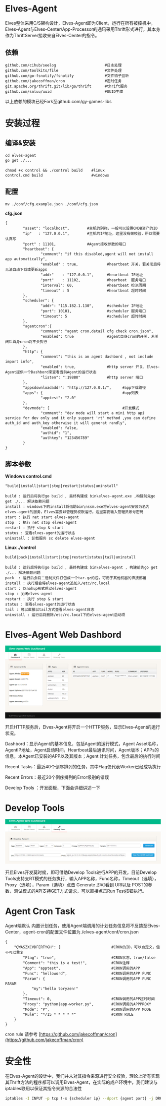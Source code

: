 # Elves-Agent

Elves整体采用C/S架构设计，Elves-Agent即为Client，运行在所有被控机中，Elves-Agent与Elves-Center/App-Processor的通讯采用Thrift形式进行，其本身作为ThriftServer接收来自Elves-Center的指令。

## 依赖

```
github.com/cihub/seelog                      #日志处理
github.com/toolkits/file                     #文件处理
github.com/go-fsnotify/fsnotify              #文件钩子监听
github.com/jakecoffman/cron                  #定时任务
git.apache.org/thrift.git/lib/go/thrift      #thrift服务
github.com/snluu/uuid                        #UUID生成
```

以上依赖的模块已经Fork至github.com/gy-games-libs

# 安装过程

## 编译&安装

```
cd elves-agent
go get ./...

chmod +x control && ./control build    #linux
control.cmd build                      #windows
```

## 配置

```
mv ./conf/cfg.example.json ./conf/cfg.json
```

**cfg.json**

```
{
        "asset": "localhost",        #主机的别称，一般可以设置CMDB资产的ID
        "ip"   : "127.0.0.1",        #主机的IP地址，这里没有做校验，所以需要认真写
        "port" : 11101,              #Agent接收参数的端口
        "heartbeat": {
                "comment": "if this disabled,agent will not install app automatically",
                "enabled" : true,             #heartbeat 开关，若关闭后将无法自动下载或更新apps
                "addr"    : "127.0.0.1",      #heartbeat IP地址
                "port"    : 11102,            #hearbeat  服务端口
                "interval": 60,               #heartbeat 检测周期
                "timeout" : 5                 #heartbeat 超时时间
        },
        "scheduler": {
                "addr": "115.182.1.130",      #scheduler IP地址
                "port": 10101,                #scheduler 服务端口
                "timeout": 5                  #scheduler 超时时间
        },
        "agentcron":{
                "comment": "agent cron,detail cfg check cron.json",
                "enabled": true               #agent自身cron的开关，若关闭后自身cron将不会执行
        },
        "http": {
                "comment": "this is an agent dashbord , not include import info",
                "enabled": true,              #http server 开关，Elves-Agent提供一个Dashbord来查看当前Agent的运行状态
                "listen": ":19880"            #http server 端口
        },
        "appsdownloadaddr": "http://127.0.0.1/",     #app下载路径
        "apps": {                                    #app列表
                "apptest": "2.0"
        },
        "devmode": {                                 #开发模式
                "comment": "dev mode will start a mini http api service for dev only and it only support 'rt' method ,you can define auth_id and auth_key otherwise it will generat randly",
                "enabled": false,
                "authid": "1",
                "authkey": "123456789"
        }
}
```

## 脚本参数

**Windows control.cmd**

```
"build|install|start|stop|restart|status|uninstall"

build : 运行后将执行go build , 最终构建成 bin\elves-agent.exe ,构建前先go get ./... 解决依赖问题
install : windows下的install将借助bin\nssm.exe将elves-agent安装为名为elves-agent的服务，Elves需要以管理员权限运行，这里需要输入管理员账号密码
start : 执行 net start elves-agent
stop  : 执行 net stop elves-agent
restart : 执行 stop & start
status : 查看elves-agent的运行状态
uninstall : 卸载服务 sc delete elves-agent
```

**Linux ./control**

```
build|pack|install|start|stop|restart|status|tail|uninstall

build : 运行后将执行go build , 最终构建成 bin\elves-agent , 构建前先go get ./... 解决依赖问题
pack  : 运行后会将二进制文件打包成一个tar.gz的包，可用于其他机器的直接部署
install : 执行后会将elves-agent追加入/etc/rc.local
start : 以nohup形式启动elves-agent
stop : 关闭elves-agent
restart : 执行 stop & start
status : 查看elves-agent的运行状态
tail : 可以直接以tail方式查看elves-agent日志
uninstall : 运行后将删除/etc/rc.local下的elves-agent启动项
```

# Elves-Agent Web Dashbord

![](/assets/elves-agent-dashbord.png)

开启HTTP服务后，Elves-Agent将开启一个HTTP服务，显示Elves-Agent的运行状况。

Dashbord：显示Agent的基本信息，包括Agent的运行模式，Agent Asset名称，AgentIP地址，Agent启动时间，Heartbeat最后通讯时间，Agent版本；APPs的信息，本Agent已安装的APP以及其版本；Agent 计划任务，包含最后的执行时间

Recent Tasks：最近40个倒序排列的任务，其中Flag仅代表Worker已经成功执行

Recent Errors：最近20个倒序排列的Error级别的错误

Develop Tools ：开发面板，下面会详细讲述一下

# Develop Tools

![](/assets/elves-agent-develop-tools.png)

开启Elves开发莫时候，即可借助Develop Tools进行APP的开发，目前Develop Tools支持支RT模式的任务执行，输入APP名称，Func名称，Timeout（选填），Proxy（选填），Param（选填）点击 Generate 即可看到 URI以及 POST的参数，测试模式的API支持GET方式请求，可以直接点击Run Test按钮执行。

# Agent Cron Task

Agent端默认 内置计划任务，使用Agent端调用的计划任务信息将不反馈至Elves-Center，agent-cron的配置文件位置为./elves-agent/conf/cron.json

```
{
    "QWASZXCVDFERTYGH": {                       #CRON的ID，可以自定义，但不可以重复
        "Flag": "true",                         #CRON状态，true/false
        "Comment": "this is a test!",           #CRON注释
        "App": "apptest",                       #CRON调用的APP
        "Func": "helloword",                    #CRON调用的APP FUNC
        "Param": {                              #CRON调用的APP FUNC PARAM
            "my":"hello toryzen!"
        },
        "Timeout": 0,                           #CRON调用的APP超时时间
        "Proxy": "python|app-worker.py",        #CRON调用的APPPROXY
        "Mode": "P",                            #CRON调用的APP MODE
        "Rule": "*/15 * * * * *"                #CRON RULE
    }
}
```

cron rule 请参考 [https://github.com/jakecoffman/cron](https://github.com/jakecoffman/cron)

# **安全性**

在Elves-Agent的设计中，我们并未对其指令来源进行安全校验，理论上所有实现其Thrift方法的程序都可以调用Elves-Agent，在实际的成产环境中，我们建议与iptables联用以保证其指令来源的合法性

```bash
iptables -I INPUT -p tcp !-s {scheduler ip} --dport {agent port} -j DROP
```



